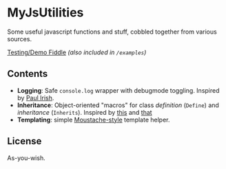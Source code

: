 MyJsUtilities
=============

Some useful javascript functions and stuff, cobbled together from various sources.

[Testing/Demo Fiddle](http://jsfiddle.net/drzaus/cTy3Q/) _(also included in `/examples`)_

Contents
--------

* **Logging**: Safe `console.log` wrapper with debugmode toggling.  Inspired by [Paul Irish](http://paulirish.com/2009/log-a-lightweight-wrapper-for-consolelog/).
* **Inheritance**: Object-oriented "macros" for class _definition_ (`Define`) and _inheritance_ (`Inherits`).  Inspired by [this](http://phrogz.net/js/classes/OOPinJS2.html) and [that](http://www.htmlgoodies.com/html5/tutorials/create-an-object-oriented-javascript-class-constructor.html)
* **Templating**: simple [Moustache-style](https://github.com/janl/mustache.js) template helper.


License
-------

As-you-wish.